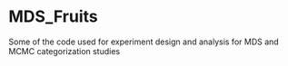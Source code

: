 # MDS_Fruits

Some of the code used for experiment design and analysis for MDS and MCMC categorization studies
